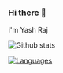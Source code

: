 ### Hi there 👋

 I'm Yash Raj

 ![Github stats](https://github-readme-stats.vercel.app/api?username=the-coderYash)

 [![Languages](https://skillicons.dev/icons?i=js,html,css,python,java,javascript)](https://skillicons.dev)
<!--
**the-coderYash/the-coderYash** is a ✨ _special_ ✨ repository because its `README.md` (this file) appears on your GitHub profile.

Here are some ideas to get you started:

- 🔭 I’m currently working on ...
- 🌱 I’m currently learning ...
- 👯 I’m looking to collaborate on ...
- 🤔 I’m looking for help with ...
- 💬 Ask me about ...
- 📫 How to reach me: ...
- 😄 Pronouns: ...
- ⚡ Fun fact: ...
-->
